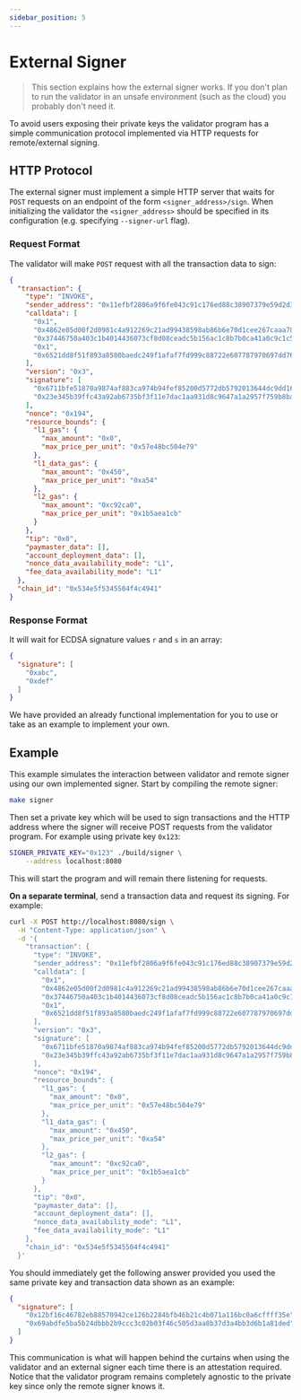 ```yaml
---
sidebar_position: 5
---
```


# External Signer

> This section explains how the external signer works. If you don't plan to run the validator in an unsafe environment (such as the cloud) you probably don't need it.

To avoid users exposing their private keys the validator program has a simple communication protocol implemented via HTTP requests for remote/external signing.

## HTTP Protocol

The external signer must implement a simple HTTP server that waits for `POST` requests on an endpoint of the form `<signer_address>/sign`. When initializing the validator the `<signer_address>` should be specified in its configuration (e.g. specifying `--signer-url` flag).

### Request Format

The validator will make `POST` request with all the transaction data to sign:

```json
{
  "transaction": {
    "type": "INVOKE",
    "sender_address": "0x11efbf2806a9f6fe043c91c176ed88c38907379e59d2d3413a00eeeef08aa7e",
    "calldata": [
      "0x1",
      "0x4862e05d00f2d0981c4a912269c21ad99438598ab86b6e70d1cee267caaa78d",
      "0x37446750a403c1b4014436073cf8d08ceadc5b156ac1c8b7b0ca41a0c9c1c54",
      "0x1",
      "0x6521dd8f51f893a8580baedc249f1afaf7fd999c88722e607787970697dd76"
    ],
    "version": "0x3",
    "signature": [
      "0x6711bfe51870a9874af883ca974b94fef85200d5772db5792013644dc9dd16a",
      "0x23e345b39ffc43a92ab6735bf3f11e7dac1aa931d8c9647a1a2957f759b8baa"
    ],
    "nonce": "0x194",
    "resource_bounds": {
      "l1_gas": {
        "max_amount": "0x0",
        "max_price_per_unit": "0x57e48bc504e79"
      },
      "l1_data_gas": {
        "max_amount": "0x450",
        "max_price_per_unit": "0xa54"
      },
      "l2_gas": {
        "max_amount": "0xc92ca0",
        "max_price_per_unit": "0x1b5aea1cb"
      }
    },
    "tip": "0x0",
    "paymaster_data": [],
    "account_deployment_data": [],
    "nonce_data_availability_mode": "L1",
    "fee_data_availability_mode": "L1"
  },
  "chain_id": "0x534e5f5345504f4c4941"
}
```

### Response Format

It will wait for ECDSA signature values `r` and `s` in an array:

```json
{
  "signature": [
    "0xabc",
    "0xdef"
  ]
}
```

We have provided an already functional implementation for you to use or take as an example to implement your own.

## Example

This example simulates the interaction between validator and remote signer using our own implemented signer. Start by compiling the remote signer:

```bash
make signer
```

Then set a private key which will be used to sign transactions and the HTTP address where the signer will receive POST requests from the validator program. For example using private key `0x123`:

```bash
SIGNER_PRIVATE_KEY="0x123" ./build/signer \
    --address localhost:8080
```

This will start the program and will remain there listening for requests.

**On a separate terminal**, send a transaction data and request its signing. For example:

```bash
curl -X POST http://localhost:8080/sign \
  -H "Content-Type: application/json" \
  -d '{
    "transaction": {
      "type": "INVOKE",
      "sender_address": "0x11efbf2806a9f6fe043c91c176ed88c38907379e59d2d3413a00eeeef08aa7e",
      "calldata": [
        "0x1",
        "0x4862e05d00f2d0981c4a912269c21ad99438598ab86b6e70d1cee267caaa78d",
        "0x37446750a403c1b4014436073cf8d08ceadc5b156ac1c8b7b0ca41a0c9c1c54",
        "0x1",
        "0x6521dd8f51f893a8580baedc249f1afaf7fd999c88722e607787970697dd76"
      ],
      "version": "0x3",
      "signature": [
        "0x6711bfe51870a9874af883ca974b94fef85200d5772db5792013644dc9dd16a",
        "0x23e345b39ffc43a92ab6735bf3f11e7dac1aa931d8c9647a1a2957f759b8baa"
      ],
      "nonce": "0x194",
      "resource_bounds": {
        "l1_gas": {
          "max_amount": "0x0",
          "max_price_per_unit": "0x57e48bc504e79"
        },
        "l1_data_gas": {
          "max_amount": "0x450",
          "max_price_per_unit": "0xa54"
        },
        "l2_gas": {
          "max_amount": "0xc92ca0",
          "max_price_per_unit": "0x1b5aea1cb"
        }
      },
      "tip": "0x0",
      "paymaster_data": [],
      "account_deployment_data": [],
      "nonce_data_availability_mode": "L1",
      "fee_data_availability_mode": "L1"
    },
    "chain_id": "0x534e5f5345504f4c4941"
  }'
```

You should immediately get the following answer provided you used the same private key and transaction data shown as an example:

```json
{
  "signature": [
    "0x12bf16c46782eb88570942ce126b2284bfb46b21c4b071a116bc0a6cffff35e",
    "0x69abdfe5ba5b24dbbb2b9ccc3c02b03f46c505d3aa8b37d3a4bb3d6b1a81ded"
  ]
}
```

This communication is what will happen behind the curtains when using the validator and an external signer each time there is an attestation required. Notice that the validator program remains completely agnostic to the private key since only the remote signer knows it. 